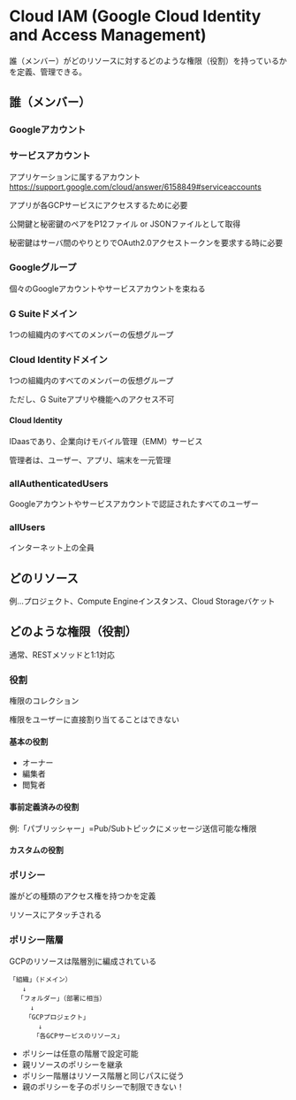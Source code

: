 # Cloud IAM (Google Cloud Identity and Access Management)

誰（メンバー）がどのリソースに対するどのような権限（役割）を持っているかを定義、管理できる。

## 誰（メンバー）

### Googleアカウント
### サービスアカウント
アプリケーションに属するアカウント
https://support.google.com/cloud/answer/6158849#serviceaccounts

アプリが各GCPサービスにアクセスするために必要

公開鍵と秘密鍵のペアをP12ファイル or JSONファイルとして取得

秘密鍵はサーバ間のやりとりでOAuth2.0アクセストークンを要求する時に必要

### Googleグループ
個々のGoogleアカウントやサービスアカウントを束ねる

### G Suiteドメイン
1つの組織内のすべてのメンバーの仮想グループ

### Cloud Identityドメイン
1つの組織内のすべてのメンバーの仮想グループ

ただし、G Suiteアプリや機能へのアクセス不可

#### Cloud Identity
IDaasであり、企業向けモバイル管理（EMM）サービス

管理者は、ユーザー、アプリ、端末を一元管理

### allAuthenticatedUsers
Googleアカウントやサービスアカウントで認証されたすべてのユーザー

### allUsers
インターネット上の全員

## どのリソース
例…プロジェクト、Compute Engineインスタンス、Cloud Storageバケット

## どのような権限（役割）
通常、RESTメソッドと1:1対応

### 役割
権限のコレクション

権限をユーザーに直接割り当てることはできない

#### 基本の役割
- オーナー
- 編集者
- 閲覧者

#### 事前定義済みの役割
例:「パブリッシャー」=Pub/Subトピックにメッセージ送信可能な権限

#### カスタムの役割

### ポリシー
誰がどの種類のアクセス権を持つかを定義

リソースにアタッチされる

### ポリシー階層
GCPのリソースは階層別に編成されている

```
「組織」（ドメイン）
　　↓
  「フォルダー」（部署に相当）
  　　↓
    「GCPプロジェクト」
    　　↓
      「各GCPサービスのリソース」
```

- ポリシーは任意の階層で設定可能
- 親リソースのポリシーを継承
- ポリシー階層はリソース階層と同じパスに従う
- 親のポリシーを子のポリシーで制限できない！



